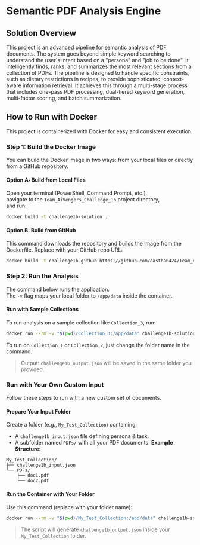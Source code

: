 # Semantic PDF Analysis Engine

## Solution Overview

This project is an advanced pipeline for semantic analysis of PDF documents. The system goes beyond simple keyword searching to understand the user's intent based on a "persona" and "job to be done". It intelligently finds, ranks, and summarizes the most relevant sections from a collection of PDFs. The pipeline is designed to handle specific constraints, such as dietary restrictions in recipes, to provide sophisticated, context-aware information retrieval. It achieves this through a multi-stage process that includes one-pass PDF processing, dual-tiered keyword generation, multi-factor scoring, and batch summarization.

## How to Run with Docker
This project is containerized with Docker for easy and consistent execution.

### Step 1: Build the Docker Image
You can build the Docker image in two ways: from your local files or directly from a GitHub repository.

#### Option A: Build from Local Files
Open your terminal (PowerShell, Command Prompt, etc.),  
navigate to the `Team_AiVengers_Challenge_1b` project directory,  
and run:
```bash
docker build -t challenge1b-solution .
```

#### Option B: Build from GitHub
This command downloads the repository and builds the image from the Dockerfile.
Replace with your GitHub repo URL:
```bash
docker build -t challenge1b-github https://github.com/aastha0424/Team_AiVengers_Challenge_1b
```

### Step 2: Run the Analysis
The command below runs the application.  
The `-v` flag maps your local folder to `/app/data` inside the container.

#### Run with Sample Collections
To run analysis on a sample collection like `Collection_3`, run:
```bash
docker run --rm -v "$(pwd)/Collection_3:/app/data" challenge1b-solution
```
To run on `Collection_1` or `Collection_2`, just change the folder name in the command.

> Output: `challenge1b_output.json` will be saved in the same folder you provided.

### Run with Your Own Custom Input
Follow these steps to run with a new custom set of documents.

#### Prepare Your Input Folder
Create a folder (e.g., `My_Test_Collection`) containing:
- A `challenge1b_input.json` file defining persona & task.
- A subfolder named `PDFs/` with all your PDF documents.
**Example Structure:**
```
My_Test_Collection/
├── challenge1b_input.json
└── PDFs/
    ├── doc1.pdf
    └── doc2.pdf
```

#### Run the Container with Your Folder

Use this command (replace with your folder name):

```bash
docker run --rm -v "$(pwd)/My_Test_Collection:/app/data" challenge1b-solution
```
> The script will generate `challenge1b_output.json` inside your `My_Test_Collection` folder.





